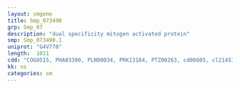 ```yaml
---
layout: smgene
title: Smp_073490
grp: Smp_07
description: "dual specificity mitogen activated protein"
smp: Smp_073490.1
uniprot: "G4V778"
length:  1011
cdd: "COG0515, PHA03390, PLN00034, PRK13184, PTZ00263, cd06605, cl21453, pfam00069, smart00220, smart00750"
kk: ns
categories: sm
---
```

